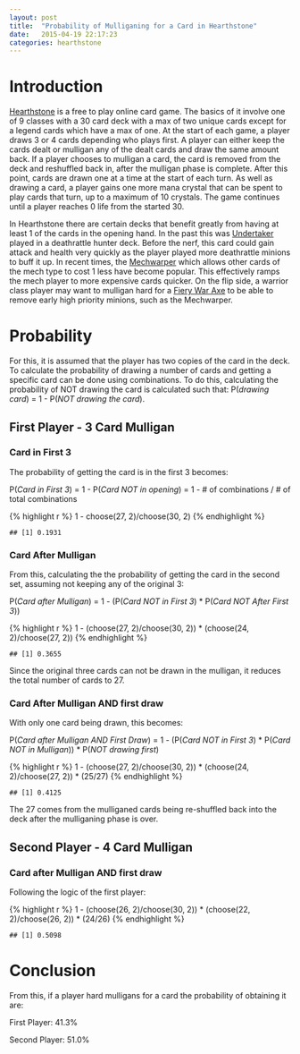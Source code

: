 ```yaml
---
layout: post
title:  "Probability of Mulliganing for a Card in Hearthstone"
date:   2015-04-19 22:17:23
categories: hearthstone
---
```


# Introduction

[Hearthstone](http://us.battle.net/hearthstone/en/) is a free to play online card game.  The basics of it involve one of 9 classes with a 30 card deck with a max of two unique cards except for a legend cards which have a max of one.  At the start of each game, a player draws 3 or 4 cards depending who plays first.  A player can either keep the cards dealt or mulligan any of the dealt cards and draw the same amount back.  If a player chooses to mulligan a card, the card is removed from the deck and reshuffled back in, after the mulligan phase is complete.   After this point, cards are drawn one at a time at the start of each turn.  As well as drawing a card, a player gains one more mana crystal that can be spent to play cards that turn, up to a maximum of 10 crystals.  The game continues until a player reaches 0 life from the started 30.

In Hearthstone there are certain decks that benefit greatly from having at least 1 of the cards in the opening hand.  In the past this was [Undertaker](http://hearthstone.gamepedia.com/Undertaker) played in a deathrattle hunter deck.  Before the nerf, this card could gain attack and health very quickly as the player played more deathrattle minions to buff it up.  In recent times, the [Mechwarper](http://hearthstone.gamepedia.com/Mechwarper) which allows other cards of the mech type to cost 1 less have become popular.  This effectively ramps the mech player to more expensive cards quicker.  On the flip side, a warrior class player may want to mulligan hard for a [Fiery War Axe](http://hearthstone.gamepedia.com/Fiery_War_Axe) to be able to remove early high priority minions, such as the Mechwarper.  

# Probability

For this, it is assumed that the player has two copies of the card in the deck.  To calculate the probability of drawing a number of cards and getting a specific card can be done using combinations.  To do this, calculating the probability of NOT drawing the card is calculated such that:  P(*drawing card*) = 1 - P(*NOT drawing the card*).

## First Player - 3 Card Mulligan

### Card in First 3

The probability of getting the card is in the first 3 becomes:

P(*Card in First 3*) = 1 - P(*Card NOT in opening*) = 1 - # of combinations / # of total combinations

{% highlight r %}
1 - choose(27, 2)/choose(30, 2)
{% endhighlight %}

```
## [1] 0.1931
```


### Card After Mulligan

From this, calculating the the probability of getting the card in the second set, assuming not keeping any of the original 3:

P(*Card after Mulligan*) = 1 - (P(*Card NOT in First 3*) * P(*Card NOT After First 3*))

{% highlight r %}
1 - (choose(27, 2)/choose(30, 2)) * (choose(24, 2)/choose(27, 2))
{% endhighlight %}

```
## [1] 0.3655
```


Since the original three cards can not be drawn in the mulligan, it reduces the total number of cards to 27.

### Card After Mulligan AND first draw

With only one card being drawn, this becomes:

P(*Card after Mulligan AND First Draw*) = 1 - (P(*Card NOT in First 3*) * P(*Card NOT in Mulligan*)) * P(*NOT drawing first*)

{% highlight r %}
1 - (choose(27, 2)/choose(30, 2)) * (choose(24, 2)/choose(27, 2)) * (25/27)
{% endhighlight %}

```
## [1] 0.4125
```

The 27 comes from the mulliganed cards being re-shuffled back into the deck after the mulliganing phase is over.

## Second Player - 4 Card Mulligan
### Card after Mulligan AND first draw

Following the logic of the first player:

{% highlight r %}
1 - (choose(26, 2)/choose(30, 2)) * (choose(22, 2)/choose(26, 2)) * (24/26)
{% endhighlight %}

```
## [1] 0.5098
```


# Conclusion

From this, if a player hard mulligans for a card the probability of obtaining it are:

First Player:  41.3%

Second Player: 51.0%